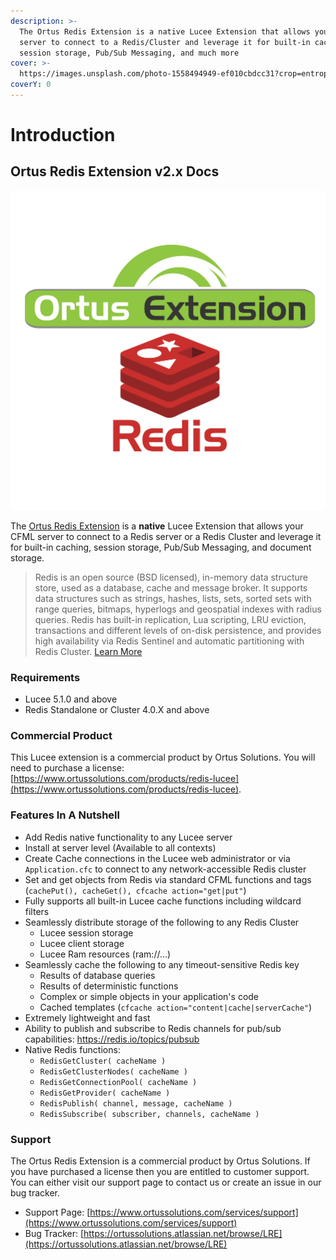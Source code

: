 ```yaml
---
description: >-
  The Ortus Redis Extension is a native Lucee Extension that allows your CFML
  server to connect to a Redis/Cluster and leverage it for built-in caching,
  session storage, Pub/Sub Messaging, and much more
cover: >-
  https://images.unsplash.com/photo-1558494949-ef010cbdcc31?crop=entropy&cs=tinysrgb&fm=jpg&ixid=MnwxOTcwMjR8MHwxfHNlYXJjaHwxfHxzZXJ2ZXJzfGVufDB8fHx8MTY1OTM5MTc3Mg&ixlib=rb-1.2.1&q=80
coverY: 0
---
```


# Introduction

## Ortus Redis Extension v2.x Docs

![Ortus Redis Lucee Extension](.gitbook/assets/ortus-redis-extension.png)

The [Ortus Redis Extension](https://www.ortussolutions.com/products/redis-lucee) is a **native** Lucee Extension that allows your CFML server to connect to a Redis server or a Redis Cluster and leverage it for built-in caching, session storage, Pub/Sub Messaging, and document storage.

> Redis is an open source (BSD licensed), in-memory data structure store, used as a database, cache and message broker. It supports data structures such as strings, hashes, lists, sets, sorted sets with range queries, bitmaps, hyperlogs and geospatial indexes with radius queries. Redis has built-in replication, Lua scripting, LRU eviction, transactions and different levels of on-disk persistence, and provides high availability via Redis Sentinel and automatic partitioning with Redis Cluster. [Learn More](https://redis.io/topics/introduction)

### Requirements

* Lucee 5.1.0 and above
* Redis Standalone or Cluster 4.0.X and above

### Commercial Product

This Lucee extension is a commercial product by Ortus Solutions. You will need to purchase a license: [https://www.ortussolutions.com/products/redis-lucee](https://www.ortussolutions.com/products/redis-lucee).

### Features In A Nutshell

* Add Redis native functionality to any Lucee server
* Install at server level (Available to all contexts)
* Create Cache connections in the Lucee web administrator or via `Application.cfc` to connect to any network-accessible Redis cluster
* Set and get objects from Redis via standard CFML functions and tags (`cachePut(), cacheGet(), cfcache action="get|put"`)
* Fully supports all built-in Lucee cache functions including wildcard filters
* Seamlessly distribute storage of the following to any Redis Cluster
  * Lucee session storage
  * Lucee client storage
  * Lucee Ram resources (ram://...)
* Seamlessly cache the following to any timeout-sensitive Redis key
  * Results of database queries
  * Results of deterministic functions
  * Complex or simple objects in your application's code
  * Cached templates (`cfcache action="content|cache|serverCache"`)
* Extremely lightweight and fast
* Ability to publish and subscribe to Redis channels for pub/sub capabilities: https://redis.io/topics/pubsub
* Native Redis functions:
  * `RedisGetCluster( cacheName )`
  * `RedisGetClusterNodes( cacheName )`
  * `RedisGetConnectionPool( cacheName )`
  * `RedisGetProvider( cacheName )`
  * `RedisPublish( channel, message, cacheName )`
  * `RedisSubscribe( subscriber, channels, cacheName )`

### Support

The Ortus Redis Extension is a commercial product by Ortus Solutions. If you have purchased a license then you are entitled to customer support. You can either visit our support page to contact us or create an issue in our bug tracker.

* Support Page: [https://www.ortussolutions.com/services/support](https://www.ortussolutions.com/services/support)
* Bug Tracker: [https://ortussolutions.atlassian.net/browse/LRE](https://ortussolutions.atlassian.net/browse/LRE)
